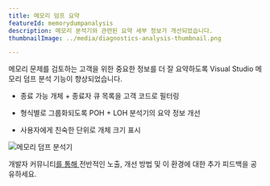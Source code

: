 ```yaml
---
title: 메모리 덤프 요약
featureId: memorydumpanalysis
description: 메모리 분석기와 관련된 요약 세부 정보가 개선되었습니다.
thumbnailImage: ../media/diagnostics-analysis-thumbnail.png

---
```


메모리 문제를 검토하는 고객을 위한 중요한 정보를 더 잘 요약하도록 Visual Studio 메모리 덤프 분석 기능이 향상되었습니다.

- 종료 가능 개체 + 종료자 큐 목록을 고객 코드로 필터링

- 형식별로 그룹화되도록 POH + LOH 분석기의 요약 정보 개선

- 사용자에게 친숙한 단위로 개체 크기 표시

![메모리 덤프 분석기](../media/diagnostics-analysis.png "메모리 덤프 분석기")

개발자 커뮤니티[를 통해 ](https://developercommunity.visualstudio.com/VisualStudio)전반적인 노출, 개선 방법 및 이 환경에 대한 추가 피드백을 공유하세요.
